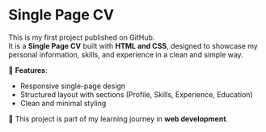 # Single Page CV

This is my first project published on GitHub.  
It is a **Single Page CV** built with **HTML and CSS**, designed to showcase my personal information, skills, and experience in a clean and simple way.  

🔹 **Features**:  
- Responsive single-page design  
- Structured layout with sections (Profile, Skills, Experience, Education)  
- Clean and minimal styling  

🚀 This project is part of my learning journey in **web development**.  
